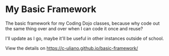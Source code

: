 # My Basic Framework

The basic framework for my Coding Dojo classes, because why code out the same thing over and over when I can code it once and reuse?

I'll update as I go, maybe it'll be useful in other instances outside of school.

View the details on https://c-uliano.github.io/basic-framework/
